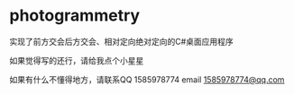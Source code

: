 # photogrammetry
实现了前方交会后方交会、相对定向绝对定向的C#桌面应用程序

如果觉得写的还行，请给我点个小星星

如果有什么不懂得地方，请联系QQ 1585978774 email 1585978774@qq.com
